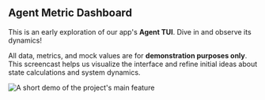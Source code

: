 ## Agent Metric Dashboard

This is an early exploration of our app's **Agent TUI**. Dive in and observe its dynamics!

All data, metrics, and mock values are for **demonstration purposes only**. This screencast helps us visualize the interface and refine initial ideas about state calculations and system dynamics.

![A short demo of the project's main feature](example.gif)